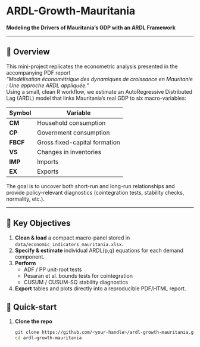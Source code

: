 # ARDL-Growth-Mauritania  

**Modeling the Drivers of Mauritania’s GDP with an ARDL Framework**

---

## 📑 Overview  
This mini-project replicates the econometric analysis presented in the accompanying PDF report  
*“Modélisation économétrique des dynamiques de croissance en Mauritanie : Une approche ARDL appliquée.”*  
Using a small, clean R workflow, we estimate an AutoRegressive Distributed Lag (ARDL) model that links Mauritania’s real GDP to six macro-variables:  

| Symbol | Variable                                   |
| ------ | -------------------------------------------|
| **CM** | Household consumption                      |
| **CP** | Government consumption                     |
| **FBCF** | Gross fixed-capital formation           |
| **VS** | Changes in inventories                     |
| **IMP** | Imports                                   |
| **EX** | Exports                                   |

The goal is to uncover both short-run and long-run relationships and provide policy-relevant diagnostics (cointegration tests, stability checks, normality, etc.).

---

## 🎯 Key Objectives
1. **Clean & load** a compact macro-panel stored in `data/economic_indicators_mauritania.xlsx`.  
2. **Specify & estimate** individual ARDL(p,q) equations for each demand component.  
3. **Perform**  
   * ADF / PP unit-root tests  
   * Pesaran et al. bounds tests for cointegration  
   * CUSUM / CUSUM-SQ stability diagnostics  
4. **Export** tables and plots directly into a reproducible PDF/HTML report.

## 🔧 Quick-start

1. **Clone the repo**
   ```bash
   git clone https://github.com/<your-handle>/ardl-growth-mauritania.git
   cd ardl-growth-mauritania

